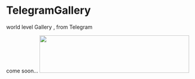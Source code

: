 # TelegramGallery
world level Gallery , from Telegram

come soon...
<img src="png/1.gif" height= "100" width="400">
